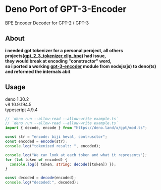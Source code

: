# Deno Port of GPT-3-Encoder
BPE Encoder Decoder for GPT-2 / GPT-3
## About
**i needed gpt tokenizer for a personal peroject,
all others projects([gpt_2_3_tokenizer](https://deno.land/x/gpt_2_3_tokenizer),[clip_bpe](https://deno.land/x/clip_bpe)) had issue,<br>
they would break at encoding "constructor" word,<br>
so i ported a working [gpt-3-encoder](https://www.npmjs.com/package/gpt-3-encoder) module from nodejs(js) to deno(ts) and reformed the internals abit**
## Usage
deno 1.30.2</br>
v8 10.9.194.5</br>
typescript 4.9.4</br>
```js
// `deno run --allow-read --allow-write example.ts`
// `deno run --allow-read --allow-write example.ts`
import { decode, encode } from "https://deno.land/x/gpt/mod.ts";

const str = "encode: biji heval, contrusctor";
const encoded = encode(str);
console.log("tokenized result: ", encoded);

console.log("We can look at each token and what it represents");
for (let token of encoded) {
  console.log({ token, string: decode([token]) });
}

const decoded = decode(encoded);
console.log("decoded:", decoded);


```
